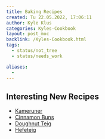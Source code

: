 ```yaml
---
title: Baking Recipes
created: Tu 22.05.2022, 17:06:11
author: Kyle Klus
categories: Kyles-Cookbook
layout: post_moc
backlink: /Kyles-Cookbook.html
tags:
  - status/not_tree
  - status/needs_work

aliases:
  -
---
```


## Interesting New Recipes

- [Kameruner](http://www.holozaen.de/gekrempelte-krapfen-kameruner-rezept/)
- [Cinnamon Buns](https://www.youtube.com/watch?v=wNiyp89pTi0)
- [Doughnut Teig](https://www.youtube.com/watch?v=DUaCTeNmY7o)
- [Hefeteig](https://www.chefkoch.de/rezepte/171681074596037/Suesser-Hefeteig-von-einer-Baeckerin-bekommen.html)
